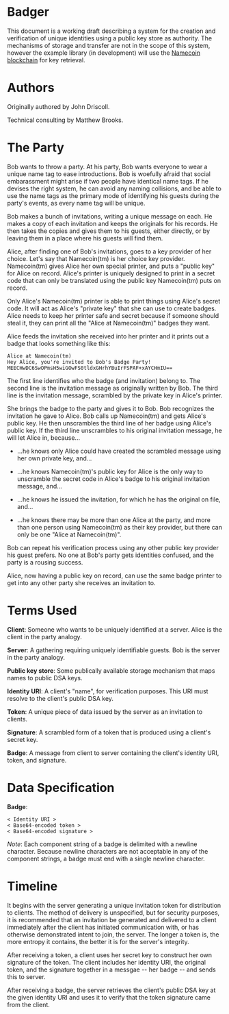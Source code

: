 Badger
======

This document is a working draft describing a system for the creation and
verification of unique identities using a public key store as authority.
The mechanisms of storage and transfer are not in the scope of this system,
however the example library (in development) will use the
[Namecoin blockchain](http://dot-bit.org/Main_Page) for key retrieval.


Authors
=======

Originally authored by John Driscoll.

Technical consulting by Matthew Brooks.


The Party
=========

Bob wants to throw a party.  At his party, Bob wants everyone to wear a unique name
tag to ease introductions.  Bob is woefully afraid that social embarassment might
arise if two people have identical name tags.  If he devises the right system, he
can avoid any naming collisions, and be able to use the name tags as the primary mode
of identifying his guests during the party's events, as every name tag will be unique.

Bob makes a bunch of invitations, writing a unique message on each.  He makes
a copy of each invitation and keeps the originals for his records.  He then takes
the copies and gives them to his guests, either directly, or by leaving them in a place
where his guests will find them.

Alice, after finding one of Bob's invitations, goes to a key provider of her choice.
Let's say that Namecoin(tm) is her choice key provider.  Namecoin(tm) gives Alice
her own special printer, and puts a "public key" for Alice on record.
Alice's printer is uniquely designed to print in a secret code that can only be
translated using the public key Namecoin(tm) puts on record.

Only Alice's Namecoin(tm) printer is able to print things using Alice's secret code.
It will act as Alice's "private key" that she can use to create badges.  Alice needs
to keep her printer safe and secret because if someone should steal it, they can
print all the "Alice at Namecoin(tm)" badges they want.

Alice feeds the invitation she received into her printer and it prints out a badge
that looks something like this:

    Alice at Namecoin(tm)
    Hey Alice, you're invited to Bob's Badge Party!
    MEECHwDC6SwOPmsH5wiGOwFS0tldxGHrhYBuIrFSPAF+xAYCHmIU==

The first line identifies who the badge (and invitation) belong to.
The second line is the invitation message as originally written by Bob.
The third line is the invitation message, scrambled by the private key in
Alice's printer.

She brings the badge to the party and gives it to Bob.  Bob recognizes the invitation
he gave to Alice.  Bob calls up Namecoin(tm) and gets Alice's public key.  He then
unscrambles the third line of her badge using Alice's public key.  If the third line
unscrambles to his original invitation message, he will let Alice in, because...

  * ...he knows only Alice could have created the scrambled message using her own
    private key, and...

  * ...he knows Namecoin(tm)'s public key for Alice is the only way to unscramble
    the secret code in Alice's badge to his original invitation message, and...

  * ...he knows he issued the invitation, for which he has the original on file, and...

  * ...he knows there may be more than one Alice at the party, and more than one
    person using Namecoin(tm) as their key provider, but there can only be one
    "Alice at Namecoin(tm)".
  
Bob can repeat his verification process using any other public key provider his
guest prefers.  No one at Bob's party gets identities confused, and the party is
a rousing success.

Alice, now having a public key on record, can use the same badge printer to get into
any other party she receives an invitation to.


Terms Used
==========

**Client**:
Someone who wants to be uniquely identified at a server.  Alice is the client in
the party analogy.

**Server**:
A gathering requiring uniquely identifiable guests.  Bob is the server in the party
analogy.

**Public key store**:
Some publically available storage mechanism that maps names to public DSA keys.

**Identity URI**:
A client's "name", for verification purposes.  This URI must resolve to the client's
public DSA key.

**Token**: 
A unique piece of data issued by the server as an invitation to clients.

**Signature**:
A scrambled form of a token that is produced using a client's secret key.

**Badge**:
A message from client to server containing the client's identity URI, token, and
signature.


Data Specification
==================

**Badge**:

    < Identity URI >
    < Base64-encoded token >
    < Base64-encoded signature >

*Note*: Each component string of a badge is delimited with a newline character.
Because newline characters are not acceptable in any of the component strings,
a badge must end with a single newline character.


Timeline
========

It begins with the server generating a unique invitation token for distribution to
clients.  The method of delivery is unspecified, but for security purposes, it is
recommended that an invitation be generated and delivered to a client immediately
after the client has initiated communication with, or has otherwise demonstrated
intent to join, the server.  The longer a token is, the more entropy it contains,
the better it is for the server's integrity.

After receiving a token, a client uses her secret key to construct her own
signature of the token.  The client includes her identity URI, the original token,
and the signature together in a messgae -- her badge -- and sends this to server.

After receiving a badge, the server retrieves the client's public DSA key at the
given identity URI and uses it to verify that the token signature came from the
client.
